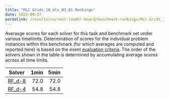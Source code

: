 ```yaml
---
title: "MLC Grids_18_mlc_03_01 Rankings"
date: 2022-09-27
permalink: /results/current-leader-board/benchmark-rankings/MLC-Grids_18_mlc_03_01-rankings
---
```



Averasge scores for each solver for this task and benchmark set under various timelimits.  Determination of scores for the individual problem instances within this benchmark (for which averages are computed and reported here) is based on the event [evaluation criteria](/uci-2022/_pages/root/results/evaluation-criteria.md).  The order of the solvers shown in the table is determined by accumulating average scores across all time limits.

|                  Solver                  | 1min | 5min |
| ---------------------------------------- | ---: | ---: |
| [RF_d-8](solver-scores/RF_d-8-scores.md) | 72.0 | 72.0 |
| [RF_d-4](solver-scores/RF_d-4-scores.md) | 54.8 | 54.8 |

